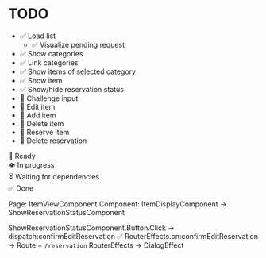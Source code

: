 TODO
====

* ✅ Load list  
    * ✅ Visualize pending request  
* ✅ Show categories  
* ✅ Link categories  
* ✅ Show items of selected category  
* ✅ Show item  
* ✅ Show/hide reservation status  
* 📎 Challenge input  
* 📎 Edit item  
* 📎 Add item  
* 📎 Delete item  
* 📎 Reserve item  
* 📎 Delete reservation  

📎 Ready  
👁️ In progress  
⏳ Waiting for dependencies  
✅ Done  


Page: ItemViewComponent
Component: ItemDisplayComponent -> ShowReservationStatusComponent

ShowReservationStatusComponent.Button.Click -> dispatch:confirmEditReservation ✅
RouterEffects.on:confirmEditReservation -> Route + `/reservation`
RouterEffects -> DialogEffect
